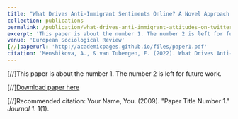 ```yaml
---
title: "What Drives Anti-Immigrant Sentiments Online? A Novel Approach Using Twitter"
collection: publications
permalink: /publication/what-drives-anti-immigrant-attitudes-on-twitter
excerpt: 'This paper is about the number 1. The number 2 is left for future work.'
venue: 'European Sociological Review'
[//]paperurl: 'http://academicpages.github.io/files/paper1.pdf'
citation: 'Menshikova, A., & van Tubergen, F. (2022). What Drives Anti-Immigrant Sentiments Online? A Novel Approach Using Twitter. <i>European Sociological Review</i>.'
---
```

[//]This paper is about the number 1. The number 2 is left for future work.

[//][Download paper here](http://academicpages.github.io/files/paper1.pdf)

[//]Recommended citation: Your Name, You. (2009). "Paper Title Number 1." <i>Journal 1</i>. 1(1).

